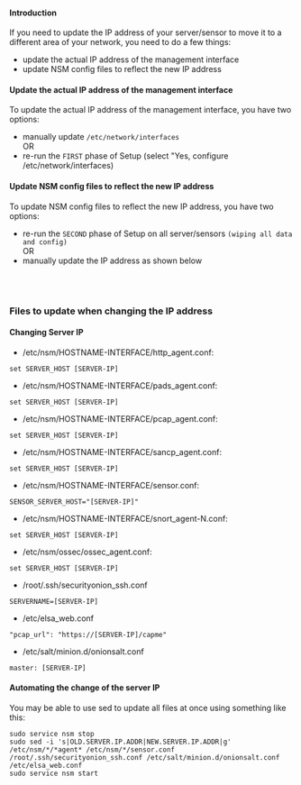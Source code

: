 #### Introduction ####

If you need to update the IP address of your server/sensor to move it to a different area of your network, you need to do a few things:
  * update the actual IP address of the management interface
  * update NSM config files to reflect the new IP address

#### Update the actual IP address of the management interface ####
To update the actual IP address of the management interface, you have two options:
  * manually update `/etc/network/interfaces`<br>
OR
  * re-run the `FIRST` phase of Setup (select "Yes, configure /etc/network/interfaces)

#### Update NSM config files to reflect the new IP address ####
To update NSM config files to reflect the new IP address, you have two options:
  * re-run the `SECOND` phase of Setup on all server/sensors `(wiping all data and config)` <br>
OR
  * manually update the IP address as shown below
<br>
<br>

### Files to update when changing the IP address ###

#### Changing Server IP ####

  * /etc/nsm/HOSTNAME-INTERFACE/http\_agent.conf:
```
set SERVER_HOST [SERVER-IP]
```

  * /etc/nsm/HOSTNAME-INTERFACE/pads\_agent.conf:
```
set SERVER_HOST [SERVER-IP]
```

  * /etc/nsm/HOSTNAME-INTERFACE/pcap\_agent.conf:
```
set SERVER_HOST [SERVER-IP]
```

  * /etc/nsm/HOSTNAME-INTERFACE/sancp\_agent.conf:
```
set SERVER_HOST [SERVER-IP]
```

  * /etc/nsm/HOSTNAME-INTERFACE/sensor.conf:
```
SENSOR_SERVER_HOST="[SERVER-IP]"
```

  * /etc/nsm/HOSTNAME-INTERFACE/snort\_agent-N.conf:
```
set SERVER_HOST [SERVER-IP]
```

  * /etc/nsm/ossec/ossec\_agent.conf:
```
set SERVER_HOST [SERVER-IP]
```

  * /root/.ssh/securityonion\_ssh.conf
```
SERVERNAME=[SERVER-IP]
```

  * /etc/elsa\_web.conf
```
"pcap_url": "https://[SERVER-IP]/capme"
```

  * /etc/salt/minion.d/onionsalt.conf
```
master: [SERVER-IP]
```

#### Automating the change of the server IP ####
You may be able to use sed to update all files at once using something like this:
```
sudo service nsm stop
sudo sed -i 's|OLD.SERVER.IP.ADDR|NEW.SERVER.IP.ADDR|g' /etc/nsm/*/*agent* /etc/nsm/*/sensor.conf /root/.ssh/securityonion_ssh.conf /etc/salt/minion.d/onionsalt.conf /etc/elsa_web.conf
sudo service nsm start
```
